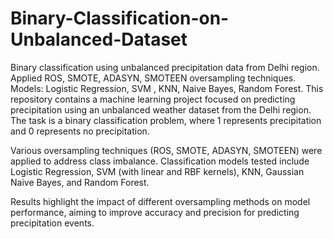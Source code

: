 # Binary-Classification-on-Unbalanced-Dataset
Binary classification using unbalanced precipitation data from Delhi region. Applied ROS, SMOTE, ADASYN, SMOTEEN oversampling techniques. Models: Logistic Regression, SVM , KNN, Naive Bayes, Random Forest.
This repository contains a machine learning project focused on predicting precipitation using an unbalanced weather dataset from the Delhi region. The task is a binary classification problem, where 1 represents precipitation and 0 represents no precipitation.

Various oversampling techniques (ROS, SMOTE, ADASYN, SMOTEEN) were applied to address class imbalance. Classification models tested include Logistic Regression, SVM (with linear and RBF kernels), KNN, Gaussian Naive Bayes, and Random Forest.

Results highlight the impact of different oversampling methods on model performance, aiming to improve accuracy and precision for predicting precipitation events.
